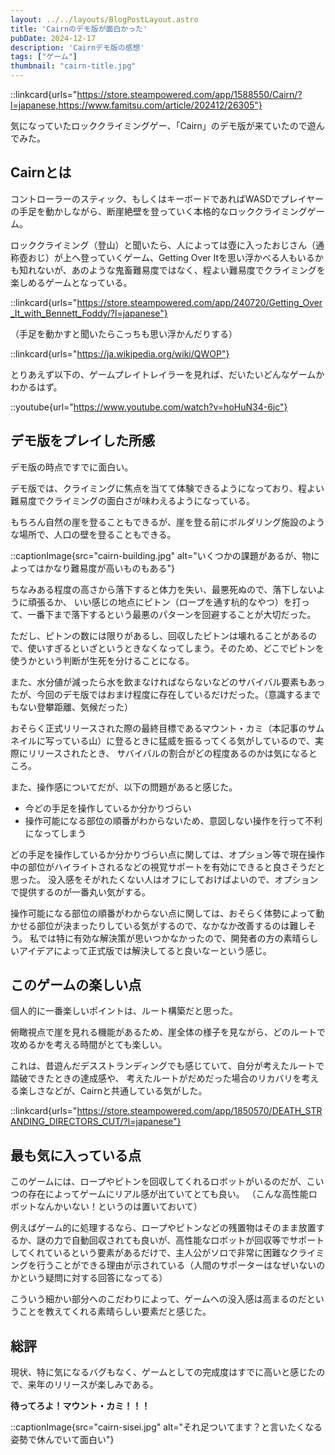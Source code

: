 ```yaml
---
layout: ../../layouts/BlogPostLayout.astro
title: 'Cairnのデモ版が面白かった'
pubDate: 2024-12-17
description: 'Cairnデモ版の感想'
tags: ["ゲーム"]
thumbnail: "cairn-title.jpg"
---
```


::linkcard{urls="https://store.steampowered.com/app/1588550/Cairn/?l=japanese,https://www.famitsu.com/article/202412/26305"}

気になっていたロッククライミングゲー、「Cairn」のデモ版が来ていたので遊んでみた。

## Cairnとは

コントローラーのスティック、もしくはキーボードであればWASDでプレイヤーの手足を動かしながら、断崖絶壁を登っていく本格的なロッククライミングゲーム。

ロッククライミング（登山）と聞いたら、人によっては壺に入ったおじさん（通称壺おじ）が上へ登っていくゲーム、Getting Over Itを思い浮かべる人もいるかも知れないが、あのような鬼畜難易度ではなく、程よい難易度でクライミングを楽しめるゲームとなっている。

::linkcard{urls="https://store.steampowered.com/app/240720/Getting_Over_It_with_Bennett_Foddy/?l=japanese"}

（手足を動かすと聞いたらこっちも思い浮かんだりする）

::linkcard{urls="https://ja.wikipedia.org/wiki/QWOP"}

とりあえず以下の、ゲームプレイトレイラーを見れば、だいたいどんなゲームかわかるはず。

::youtube{url="https://www.youtube.com/watch?v=hoHuN34-6jc"}

## デモ版をプレイした所感

デモ版の時点ですでに面白い。

デモ版では、クライミングに焦点を当てて体験できるようになっており、程よい難易度でクライミングの面白さが味わえるようになっている。

もちろん自然の崖を登ることもできるが、崖を登る前にボルダリング施設のような場所で、人口の壁を登ることもできる。

::captionImage{src="cairn-building.jpg" alt="いくつかの課題があるが、物によってはかなり難易度が高いものもある"}

ちなみある程度の高さから落下すると体力を失い、最悪死ぬので、落下しないように頑張るか、
いい感じの地点にピトン（ロープを通す杭的なやつ）を打って、一番下まで落下するという最悪のパターンを回避することが大切だった。

ただし、ピトンの数には限りがあるし、回収したピトンは壊れることがあるので、使いすぎるといざというときなくなってしまう。そのため、どこでピトンを使うかという判断が生死を分けることになる。

また、水分値が減ったら水を飲まなければならないなどのサバイバル要素もあったが、今回のデモ版ではおまけ程度に存在しているだけだった。（意識するまでもない登攀距離、気候だった）

おそらく正式リリースされた際の最終目標であるマウント・カミ（本記事のサムネイルに写っている山）に登るときに猛威を振るってくる気がしているので、実際にリリースされたとき、
サバイバルの割合がどの程度あるのかは気になるところ。

また、操作感についてだが、以下の問題があると感じた。

- 今どの手足を操作しているか分かりづらい
- 操作可能になる部位の順番がわからないため、意図しない操作を行って不利になってしまう

どの手足を操作しているか分かりづらい点に関しては、オプション等で現在操作中の部位がハイライトされるなどの視覚サポートを有効にできると良さそうだと思った。
没入感をそがれたくない人はオフにしておけばよいので、オプションで提供するのが一番丸い気がする。

操作可能になる部位の順番がわからない点に関しては、おそらく体勢によって動かせる部位が決まったりしている気がするので、なかなか改善するのは難しそう。
私では特に有効な解決策が思いつかなかったので、開発者の方の素晴らしいアイデアによって正式版では解決してると良いなーという感じ。

## このゲームの楽しい点

個人的に一番楽しいポイントは、ルート構築だと思った。

俯瞰視点で崖を見れる機能があるため、崖全体の様子を見ながら、どのルートで攻めるかを考える時間がとても楽しい。

これは、昔遊んだデスストランディングでも感じていて、自分が考えたルートで踏破できたときの達成感や、
考えたルートがだめだった場合のリカバリを考える楽しさなどが、Cairnと共通している気がした。

::linkcard{urls="https://store.steampowered.com/app/1850570/DEATH_STRANDING_DIRECTORS_CUT/?l=japanese"}

## 最も気に入っている点

このゲームには、ロープやピトンを回収してくれるロボットがいるのだが、こいつの存在によってゲームにリアル感が出ていてとても良い。
（こんな高性能ロボットなんかいない！というのは置いておいて）

例えばゲーム的に処理するなら、ロープやピトンなどの残置物はそのまま放置するか、謎の力で自動回収されても良いが、高性能なロボットが回収等でサポートしてくれているという要素があるだけで、主人公がソロで非常に困難なクライミングを行うことができる理由が示されている（人間のサポーターはなぜいないのかという疑問に対する回答になってる）

こういう細かい部分へのこだわりによって、ゲームへの没入感は高まるのだということを教えてくれる素晴らしい要素だと感じた。

## 総評

現状、特に気になるバグもなく、ゲームとしての完成度はすでに高いと感じたので、来年のリリースが楽しみである。

**待ってろよ！マウント・カミ！！！**

::captionImage{src="cairn-sisei.jpg" alt="それ足ついてます？と言いたくなる姿勢で休んでいて面白い"}
